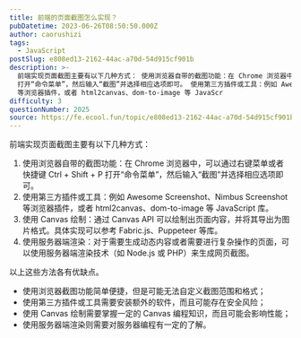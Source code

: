 ```yaml
---
title: 前端的页面截图怎么实现？
pubDatetime: 2023-06-26T08:50:50.000Z
author: caorushizi
tags:
  - JavaScript
postSlug: e808ed13-2162-44ac-a70d-54d915cf901b
description: >-
  前端实现页面截图主要有以下几种方式： 使用浏览器自带的截图功能：在 Chrome 浏览器中，可以通过右键菜单或者快捷键 Ctrl + Shift + P
  打开“命令菜单”，然后输入“截图”并选择相应选项即可。 使用第三方插件或工具：例如 Awesome Screenshot、Nimbus Screenshot
  等浏览器插件，或者 html2canvas、dom-to-image 等 JavaScr
difficulty: 3
questionNumber: 2025
source: https://fe.ecool.fun/topic/e808ed13-2162-44ac-a70d-54d915cf901b
---
```


前端实现页面截图主要有以下几种方式：

1. 使用浏览器自带的截图功能：在 Chrome 浏览器中，可以通过右键菜单或者快捷键 Ctrl + Shift + P 打开“命令菜单”，然后输入“截图”并选择相应选项即可。
2. 使用第三方插件或工具：例如 Awesome Screenshot、Nimbus Screenshot 等浏览器插件，或者 html2canvas、dom-to-image 等 JavaScript 库。
3. 使用 Canvas 绘制：通过 Canvas API 可以绘制出页面内容，并将其导出为图片格式。具体实现可以参考 Fabric.js、Puppeteer 等库。
4. 使用服务器端渲染：对于需要生成动态内容或者需要进行复杂操作的页面，可以使用服务器端渲染技术（如 Node.js 或 PHP）来生成网页截图。

以上这些方法各有优缺点。

- 使用浏览器截图功能简单便捷，但是可能无法自定义截图范围和格式；
- 使用第三方插件或工具需要安装额外的软件，而且可能存在安全风险；
- 使用 Canvas 绘制需要掌握一定的 Canvas 编程知识，而且可能会影响性能；
- 使用服务器端渲染则需要对服务器编程有一定的了解。
